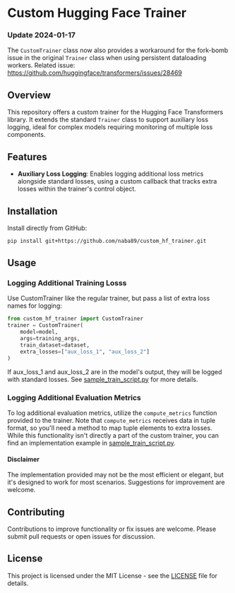 # Custom Hugging Face Trainer

### Update 2024-01-17
The `CustomTrainer` class now also provides a workaround for the fork-bomb issue in the original `Trainer` class when using persistent dataloading workers. Related issue: https://github.com/huggingface/transformers/issues/28469

## Overview
This repository offers a custom trainer for the Hugging Face Transformers library. It extends the standard `Trainer` class to support auxiliary loss logging, ideal for complex models requiring monitoring of multiple loss components.

## Features
- **Auxiliary Loss Logging**: Enables logging additional loss metrics alongside standard losses, using a custom callback that tracks extra losses within the trainer's control object.

## Installation
Install directly from GitHub:
```bash
pip install git+https://github.com/naba89/custom_hf_trainer.git
```

## Usage

### Logging Additional Training Losss

Use CustomTrainer like the regular trainer, but pass a list of extra loss names for logging:
```python
from custom_hf_trainer import CustomTrainer
trainer = CustomTrainer(
    model=model,
    args=training_args,
    train_dataset=dataset,
    extra_losses=["aux_loss_1", "aux_loss_2"]
)
```
If aux_loss_1 and aux_loss_2 are in the model's output, they will be logged with standard losses.
See [sample_train_script.py](sample_train_script.py)  for more details.

### Logging Additional Evaluation Metrics
To log additional evaluation metrics, utilize the `compute_metrics` function provided to the trainer. Note that `compute_metrics` receives data in tuple format, so you'll need a method to map tuple elements to extra losses. While this functionality isn't directly a part of the custom trainer, you can find an implementation example in [sample_train_script.py](sample_train_script.py).

#### Disclaimer
The implementation provided may not be the most efficient or elegant, but it's designed to work for most scenarios. Suggestions for improvement are welcome.

## Contributing
Contributions to improve functionality or fix issues are welcome. Please submit pull requests or open issues for discussion.

## License
This project is licensed under the MIT License - see the [LICENSE](LICENSE) file for details.
